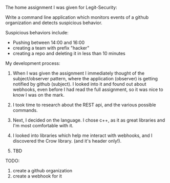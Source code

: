 The home assignment I was given for Legit-Security:

Write a command line application which monitors events of a github organization and detects suspicious behavior.

Suspicious behaviors include:
- Pushing between 14:00 and 16:00
- creating a team with prefix "hacker"
- creating a repo and deleting it in less than 10 minutes

My development process:

1. When I was given the assignment I immediately thought of the subject/observer pattern, where the application (observer) is getting notified by github (subject). I looked into it and found out about webhooks, even before I had read the full assignment, so it was nice to know I was on the mark.

2. I took time to research about the REST api, and the various possible commands.

3. Next, I decided on the language. I chose c++, as it as great libraries and I'm most comfortable with it.

4. I looked into libraries which help me interact with webhooks, and I discovered the Crow library. (and it's header only!).

5. TBD


TODO:
1. create a github organization 
2. create a webhook for it

